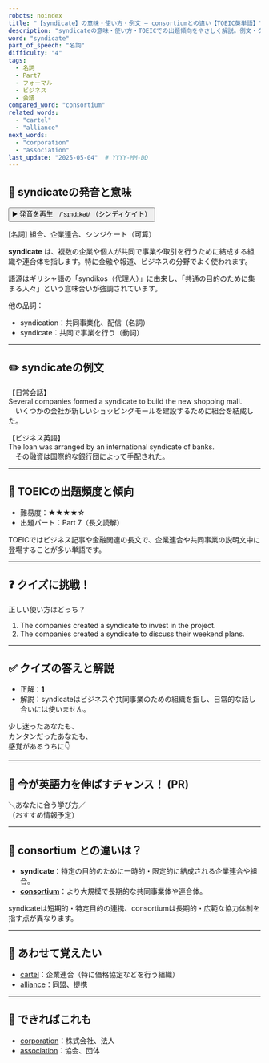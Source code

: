 ```yaml
---
robots: noindex
title: "【syndicate】の意味・使い方・例文 ― consortiumとの違い【TOEIC英単語】"
description: "syndicateの意味・使い方・TOEICでの出題傾向をやさしく解説。例文・クイズ付きでconsortiumとの違いもわかりやすく学べます。"
word: "syndicate"
part_of_speech: "名詞"
difficulty: "4"
tags:
  - 名詞
  - Part7
  - フォーマル
  - ビジネス
  - 会議
compared_word: "consortium"
related_words:
  - "cartel"
  - "alliance"
next_words:
  - "corporation"
  - "association"
last_update: "2025-05-04"  # YYYY-MM-DD
---
```


## 🔰 syndicateの発音と意味

<button class="play-audio" onclick="playTTS('syndicate')">
  <span class="play-audio-main">
    ▶️ 発音を再生　/ˈsɪndɪkət/
  </span>
  <span class="play-audio-sub">
    （シンディケイト）
  </span>
</button>

[名詞] 組合、企業連合、シンジケート（可算）

**syndicate** は、複数の企業や個人が共同で事業や取引を行うために結成する組織や連合体を指します。特に金融や報道、ビジネスの分野でよく使われます。

語源はギリシャ語の「syndikos（代理人）」に由来し、「共通の目的のために集まる人々」という意味合いが強調されています。

他の品詞：  
- syndication：共同事業化、配信（名詞）
- syndicate：共同で事業を行う（動詞）

---

## ✏️ syndicateの例文

【日常会話】  
Several companies formed a syndicate to build the new shopping mall.  
　いくつかの会社が新しいショッピングモールを建設するために組合を結成した。

【ビジネス英語】  
The loan was arranged by an international syndicate of banks.  
　その融資は国際的な銀行団によって手配された。

---

## 🎯 TOEICの出題頻度と傾向

- 難易度：★★★★☆
- 出題パート：Part 7（長文読解）

TOEICではビジネス記事や金融関連の長文で、企業連合や共同事業の説明文中に登場することが多い単語です。

---

## ❓ クイズに挑戦！

正しい使い方はどっち？

1. The companies created a syndicate to invest in the project.  
2. The companies created a syndicate to discuss their weekend plans.

---

## ✅ クイズの答えと解説

- 正解：**1**
- 解説：syndicateはビジネスや共同事業のための組織を指し、日常的な話し合いには使いません。

少し迷ったあなたも、  
カンタンだったあなたも、  
感覚があるうちに👇️

---

## 🚀 今が英語力を伸ばすチャンス！ (PR)

<div class="info-center">
＼あなたに合う学び方／<br>  
（おすすめ情報予定）
</div>

---

## 🤔  consortium との違いは？

- **syndicate**：特定の目的のために一時的・限定的に結成される企業連合や組合。
- **[consortium](/word/consortium)**：より大規模で長期的な共同事業体や連合体。

syndicateは短期的・特定目的の連携、consortiumは長期的・広範な協力体制を指す点が異なります。

---

## 🧩 あわせて覚えたい

- [cartel](/word/cartel)：企業連合（特に価格協定などを行う組織）
- [alliance](/word/alliance)：同盟、提携

---

## 📖 できればこれも

- [corporation](/word/corporation)：株式会社、法人
- [association](/word/association)：協会、団体

<!-- cvid: aid25_bid03 -->
